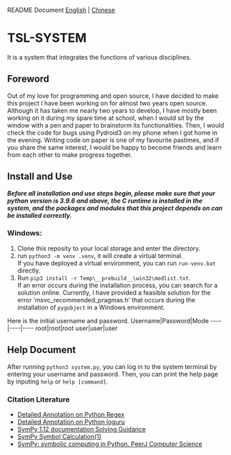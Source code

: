 README Document  [English](/README.md) | [Chinese](/README_CN.md)

# TSL-SYSTEM
It is a system that integrates the functions of various disciplines.

## Foreword
Out of my love for programming and open source, I have decided to make this project I have been working on for almost two years open source. Although it has taken me nearly two years to develop, I have mostly been working on it during my spare time at school, when I would sit by the window with a pen and paper to brainstorm its functionalities. Then, I would check the code for bugs using Pydroid3 on my phone when I got home in the evening. Writing code on paper is one of my favourite pastimes, and if you share the same interest, I would be happy to become friends and learn from each other to make progress together.

## Install and Use
***Before all installation and use steps begin, please make sure that your python version is 3.9.6 and above, the C runtime is installed in the system, and the packages and modules that this project depends on can be installed correctly.***

### Windows:
1. Clone this reposity to your local storage and enter the directory.
2. run `python3 -m venv .venv`, it will create a virtual terminal.  
   If you have deployed a virtual environment, you can run `run-venv.bat` directly.
3. Run `pip3 install -r Temp\__prebuild__\win32\modlist.txt`.  
   If an error occurs during the installation process, you can search for a solution online. Currently, I have provided a feasible solution for the error 'msvc_recommended_pragmas.h' that occurs during the installation of `pygobject` in a Windows environment.

Here is the initial username and password.
Username|Password|Mode
----|----|----
root|root|root
user|user|user

## Help Document
After running `python3 system.py`, you can log in to the system terminal by entering your username and password. Then, you can print the help page by inputing `help` or `help [command]`.

### Citation Literature
- [Detailed Annotation on Python Regex](https://zhuanlan.zhihu.com/p/479731754)
- [Detailed Annotation on Python loguru](https://blog.csdn.net/Kangyucheng/article/details/112794185)
- [SymPy 1.12 documentation Solving Guidance](https://docs.sympy.org/latest/guides/solving/solving-guidance.html)
- [SymPy Symbol Calculation(1) ](https://zhuanlan.zhihu.com/p/599743326)
- [SymPy: symbolic computing in Python. PeerJ Computer Science](https://peerj.com/articles/cs-103)
